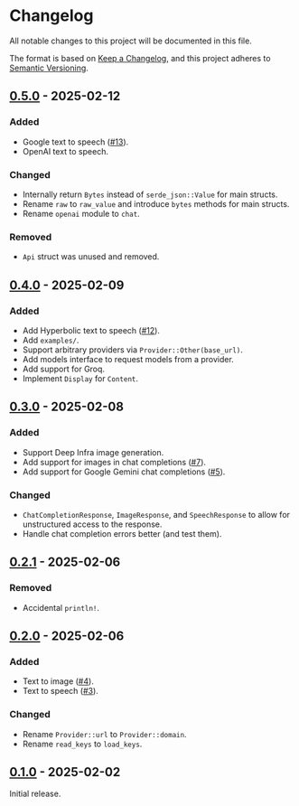 # Changelog

All notable changes to this project will be documented in this file.

The format is based on [Keep a Changelog](https://keepachangelog.com/en/1.1.0/),
and this project adheres to [Semantic Versioning](https://semver.org/spec/v2.0.0.html).

## [0.5.0] - 2025-02-12

### Added

- Google text to speech ([#13](https://github.com/rikhuijzer/transformrs/pull/13)).
- OpenAI text to speech.

### Changed

- Internally return `Bytes` instead of `serde_json::Value` for main structs.
- Rename `raw` to `raw_value` and introduce `bytes` methods for main structs.
- Rename `openai` module to `chat`.

### Removed

- `Api` struct was unused and removed.

## [0.4.0] - 2025-02-09

### Added

- Add Hyperbolic text to speech ([#12](https://github.com/rikhuijzer/transformrs/pull/12)).
- Add `examples/`.
- Support arbitrary providers via `Provider::Other(base_url)`.
- Add models interface to request models from a provider.
- Add support for Groq.
- Implement `Display` for `Content`.

## [0.3.0] - 2025-02-08

### Added

- Support Deep Infra image generation.
- Add support for images in chat completions ([#7](https://github.com/rikhuijzer/transformrs/pull/7)).
- Add support for Google Gemini chat completions ([#5](https://github.com/rikhuijzer/transformrs/pull/5)).

### Changed

- `ChatCompletionResponse`, `ImageResponse`, and `SpeechResponse` to allow for unstructured access to the response.
- Handle chat completion errors better (and test them).

## [0.2.1] - 2025-02-06

### Removed

- Accidental `println!`.

## [0.2.0] - 2025-02-06

### Added

- Text to image ([#4](https://github.com/rikhuijzer/transformrs/pull/4)).
- Text to speech ([#3](https://github.com/rikhuijzer/transformrs/pull/3)).

### Changed

- Rename `Provider::url` to `Provider::domain`.
- Rename `read_keys` to `load_keys`.

## [0.1.0] - 2025-02-02

Initial release.

[0.5.0]: https://github.com/rikhuijzer/transformrs/compare/v0.4.0...v0.5.0
[0.4.0]: https://github.com/rikhuijzer/transformrs/compare/v0.3.0...v0.4.0
[0.3.0]: https://github.com/rikhuijzer/transformrs/compare/v0.2.1...v0.3.0
[0.2.1]: https://github.com/rikhuijzer/transformrs/compare/v0.2.0...v0.2.1
[0.2.0]: https://github.com/rikhuijzer/transformrs/compare/v0.1.0...v0.2.0
[0.1.0]: https://github.com/rikhuijzer/transformrs/releases/tag/v0.1.0
